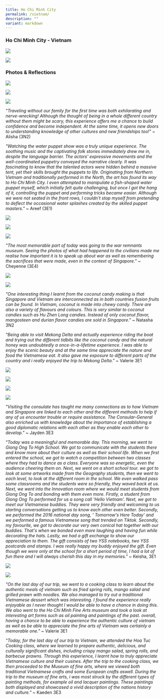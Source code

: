 ```yaml
---
title: Ho Chi Minh City
permalink: /vietnam/
description: ""
variant: markdown
---
```

### Ho Chi Minh City - Vietnam

![](/images/YSS%20Exp/YSS_Goes_Global/posterpg1.png)

![](/images/YSS%20Exp/YSS_Goes_Global/posterpg2.png)

### Photos &amp; Reflections

![](/images/YSS%20Exp/YSS_Goes_Global/vietnam-3.JPG)

![](/images/YSS%20Exp/YSS_Goes_Global/vietnam-2.JPG)

![](/images/YSS%20Exp/YSS_Goes_Global/vietnam-1.JPG)

*"Traveling without our family for the first time was both exhilarating and nerve-wrecking! Although the thought of being in a whole different country without them might be scary, this experience offers me a chance to build confidence and become independent. At the same time, it opens new doors to understanding knowledge of other cultures and new friendships too!"* 
~ Alisha (3N2)

*"Watching the water puppet show was a truly unique experience. The soothing music and the captivating folk stories immediately drew me in, despite the language barrier. The actors' expressive movements and the well-coordinated puppetry conveyed the narrative clearly. It was fascinating to know that the talented actors were hidden behind a massive tent, yet their skills brought the puppets to life. Originating from Northern Vietnam and traditionally performed in the North, the art has found its way to Ho Chi Minh City. I even attempted to manipulate a fish-shaped water puppet myself, which initially felt quite challenging, but once I got the hang of it, controlling the puppet and performing tricks became easier. Although we were not seated in the front rows, I couldn't stop myself from pretending to deflect the occasional water splashes created by the skilled puppet masters."* ~ Areef (3E1)

![](/images/YSS%20Exp/YSS_Goes_Global/vietnam-6.JPG)

![](/images/YSS%20Exp/YSS_Goes_Global/vietnam-4.JPG)

![](/images/YSS%20Exp/YSS_Goes_Global/vietnam-5.JPG)

*"The most memorable part of today was going to the war remnants museum. Seeing the photos of what had happened to the civilians made me realise how important it is to speak up about war as well as remembering the sacrifices that were made, even in the context of Singapore."* ~ Cheyenne (3E4)


![](/images/YSS%20Exp/YSS_Goes_Global/vietnam-7.JPG)

![](/images/YSS%20Exp/YSS_Goes_Global/vietnam-8.JPG)

*"One interesting thing I learnt from the coconut candy making is that Singapore and Vietnam are interconnected as in both countries fusion fruits can be found. In Vietnam, coconut is made into chewy candy. There are also  a variety of flavours and colours. This is very similar to coconut candies such as Hu Zhen Long candies. Instead of only coconut flavor, mangosteen and durian flavor candies are sold in Singapore."* ~ Natasha 3N2

*"Being able to visit Mekong Delta and actually experience riding the boat and trying out the different tidbits like the coconut candy and the natural honey was undoubtedly a once-in-a-lifetime experience. I was able to enjoy the scenic beauty and at the same time appreciate the nature and food the Vietnamese eat. It also gave me exposure to different parts of the country and i really enjoyed the trip to Mekong Delta."* ~ Valerie 3E1

![](/images/YSS%20Exp/YSS_Goes_Global/vietnam-9.JPG)

![](/images/YSS%20Exp/YSS_Goes_Global/vietnam-10.JPG)

![](/images/YSS%20Exp/YSS_Goes_Global/vietnam-11.JPG)

![](/images/YSS%20Exp/YSS_Goes_Global/vietnam-12.JPG)

*"Visiting the consulate has taught me many connections as to how Vietnam and Singapore are linked to each other and the different methods to help if any of us encounter trouble or require assistance. The Consular-General also enriched us with knowledge about the importance of establishing a good diplomatic relations with each other as they enable each other to develop."* ~ Jayden 3E3

*"Today was a meaningful and memorable day. This morning, we went to Giong Ong To High School. We got to communicate with the students there and know more about their culture as well as their school life. When we first entered the school, we got to watch a competition between two classes where they had to dance as a class. Everyone was so energetic, even the audience cheering them on. Next, we went on a short school tour. we got to look at some artworks made from the Geography students, then we went to each level, to look at the different room in the school. We even walked pass some classrooms and the students were so friendly, they waved  back at us. Next, we went into the Innovation room where we would meet students from Giong Ong To and bonding with them even more. Firstly, a student from Giong Ong To performed for us a song call 'Hello Vietnam'. Next, we got to meet our Vietnamese buddies. They were very friendly and welcoming to us starting conversations getting us to know each other  even better. Secondly, we performed the 2016 national day song, ' Tomorrow's Here Today' and we performed a famous Vietnamese song that trended on Tiktok. Secondly, my favourite, we got to decorate our very own conical hat together with our buddies. That's when we bonded even more laughing and having fun while decorating the hats. Lastly, we had a gift exchange to show our appreciation to them. The gift consists of two YSS notebooks, two YSS postcards and stamps. I was really happy my buddy enjoyed the gift. Even though we were only at the school for a short period of time, I had a lot of fun there and I will always cherish this day in my memories."* ~ Keisha, 3E1

![](/images/YSS%20Exp/YSS_Goes_Global/vietnam-13.JPG)

![](/images/YSS%20Exp/YSS_Goes_Global/vietnam-14.JPG)

*"On the last day of our trip, we went to a cooking class to learn about the authentic meals of vietnam such as fried spring rolls, mango salad and grilled prawn with noodles. We also managed to try out a traditional Vietnamese dessert which was interesting. I found the experience really enjoyable as I never thought I would be able to have a chance in doing this. We also went to the Ho Chi Minh Fine Arts museum and took a look at interesting art forms such as oil painting and paintings of the past. overall, having a chance to be able to experience the authentic culture of vietnam as well as be able to appreciate the fine arts of Vietnam was certainly a memorable one."* ~ Valerie 3E1

*"Today, for the last day of our trip to Vietnam, we attended the Hoa Tuc Cooking class, where we learned to prepare authentic, delicious, and culturally significant dishes, including crispy mango salad, spring rolls, and barbecue prawns. Through this experience, I learnt how to truly appreciate Vietnamese culture and their cusines. After the trip to the cooking class, we then proceeded to the Museum of fine arts, where we viewed both traditional Vietnamese crafts and some European crafts aswell. During the trip to the museum of fine arts, i was most struck by the different types of painting methods, for example oil and lacquer paintings. These paintings both displayed and showcased  a vivid description of the nations history and culture."* ~ Kaeden 3E3